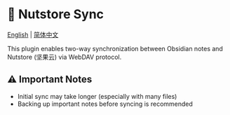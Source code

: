# 🔄 Nutstore Sync

[English](docs/en.md) | [简体中文](docs/zh.md)

This plugin enables two-way synchronization between Obsidian notes and Nutstore (坚果云) via WebDAV protocol.

## ⚠️ Important Notes

- Initial sync may take longer (especially with many files)
- Backing up important notes before syncing is recommended
